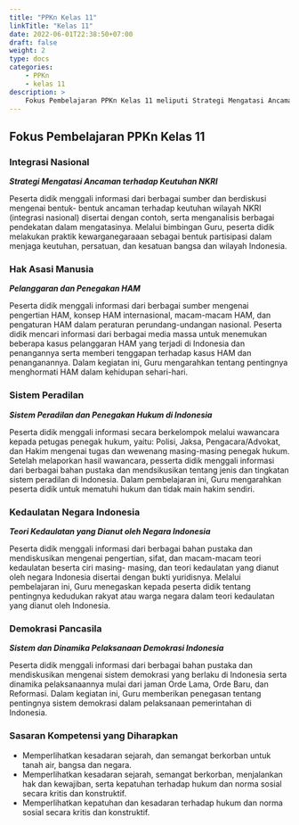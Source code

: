 ```yaml
---
title: "PPKn Kelas 11"
linkTitle: "Kelas 11"
date: 2022-06-01T22:38:50+07:00
draft: false
weight: 2
type: docs
categories:
    - PPKn
    - kelas 11
description: >
    Fokus Pembelajaran PPKn Kelas 11 meliputi Strategi Mengatasi Ancaman terhadap Keutuhan NKRI, Pelanggaran dan Penegakan HAM, Sistem Peradilan dan Penegakan Hukum di Indonesia, Teori Kedaulatan yang Dianut oleh Negara Indonesia, Sistem dan Dinamika Pelaksanaan Demokrasi Indonesia
---
```

## Fokus Pembelajaran PPKn Kelas 11

### Integrasi Nasional
***Strategi Mengatasi Ancaman terhadap Keutuhan NKRI***

Peserta didik menggali informasi dari berbagai sumber dan berdiskusi mengenai bentuk- bentuk ancaman terhadap keutuhan wilayah NKRI (integrasi nasional) disertai dengan contoh, serta menganalisis berbagai pendekatan dalam mengatasinya. Melalui bimbingan Guru, peserta didik melakukan praktik kewarganegaraaan sebagai bentuk partisipasi dalam menjaga keutuhan, persatuan, dan kesatuan bangsa dan wilayah Indonesia.

### Hak Asasi Manusia
***Pelanggaran dan Penegakan HAM***

Peserta didik menggali informasi dari berbagai sumber mengenai pengertian HAM, konsep HAM internasional, macam-macam HAM, dan pengaturan HAM dalam peraturan perundang-undangan nasional. Peserta didik mencari informasi dari berbagai media massa untuk menemukan beberapa kasus pelanggaran HAM yang terjadi di Indonesia dan penangannya serta memberi tenggapan terhadap kasus HAM dan penanganannya. Dalam kegiatan ini, Guru mengarahkan tentang pentingnya menghormati HAM dalam kehidupan sehari-hari.

### Sistem Peradilan
***Sistem Peradilan dan Penegakan Hukum di Indonesia***

Peserta didik menggali informasi secara berkelompok melalui wawancara kepada petugas penegak hukum, yaitu: Polisi, Jaksa, Pengacara/Advokat, dan Hakim mengenai tugas dan wewenang masing-masing penegak hukum. Setelah melaporkan hasil wawancara, pesserta didik menggali informasi dari berbagai bahan pustaka dan mendsikusikan tentang jenis dan tingkatan sistem peradilan di Indonesia. Dalam pembelajaran ini, Guru mengarahkan peserta didik untuk mematuhi hukum dan tidak main hakim sendiri.

### Kedaulatan Negara Indonesia
***Teori Kedaulatan yang Dianut oleh Negara Indonesia***

Peserta didik menggali informasi dari berbagai bahan pustaka dan mendiskusikan mengenai pengertian, sifat, dan macam-macam teori kedaulatan beserta ciri masing- masing, dan teori kedaulatan yang dianut oleh negara Indonesia disertai dengan bukti yuridisnya. Melalui pembelajaran ini, Guru menegaskan kepada peserta didik tentang pentingnya kedudukan rakyat atau warga negara dalam teori kedaulatan yang dianut oleh Indonesia.

### Demokrasi Pancasila
***Sistem dan Dinamika Pelaksanaan Demokrasi Indonesia***

Peserta didik menggali informasi dari berbagai bahan pustaka dan mendiskusikan mengenai sistem demokrasi yang berlaku di Indonesia serta dinamika pelaksanaannya mulai dari jaman Orde Lama, Orde Baru, dan Reformasi. Dalam kegiatan ini, Guru memberikan penegasan tentang pentingnya sistem demokrasi dalam pelaksanaan pemerintahan di Indonesia.

### Sasaran Kompetensi yang Diharapkan
- Memperlihatkan kesadaran sejarah, dan semangat berkorban untuk tanah air, bangsa dan negara.
- Memperlihatkan kesadaran sejarah, semangat berkorban, menjalankan hak dan kewajiban, serta kepatuhan terhadap hukum dan norma sosial secara kritis dan konstruktif.
- Memperlihatkan kepatuhan dan kesadaran terhadap hukum dan norma sosial secara kritis dan konstruktif.
